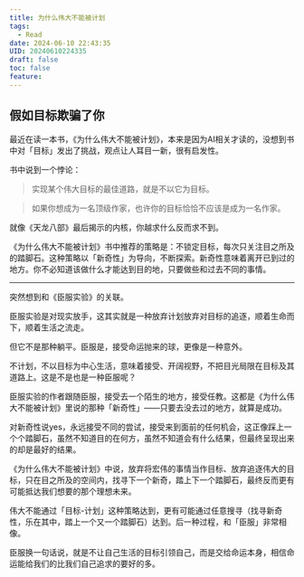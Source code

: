 ```yaml
---
title: 为什么伟大不能被计划
tags:
  - Read
date: 2024-06-10 22:43:35
UID: 20240610224335
draft: false
toc: false
feature:
---
```


## 假如目标欺骗了你

最近在读一本书，《为什么伟大不能被计划》，本来是因为AI相关才读的，没想到书中对「目标」发出了挑战，观点让人耳目一新，很有启发性。

书中说到一个悖论：
> 实现某个伟大目标的最佳道路，就是不以它为目标。

> 如果你想成为一名顶级作家，也许你的目标恰恰不应该是成为一名作家。

就像《天龙八部》最后揭示的内核，你越求什么反而求不到。

《为什么伟大不能被计划》书中推荐的策略是：不锁定目标，每次只关注目之所及的踏脚石。这种策略以「新奇性」为导向，不断探索。新奇性意味着离开已到过的地方。你不必知道该做什么才能达到目的地，只要做些和过去不同的事情。

---

突然想到和《臣服实验》的关联。

臣服实验是对现实放手，这其实就是一种放弃计划放弃对目标的追逐，顺着生命而下，顺着生活之流走。

但它不是那种躺平。臣服是，接受命运抛来的球，更像是一种意外。

不计划，不以目标为中心生活，意味着接受、开阔视野，不把目光局限在目标及其道路上。这是不是也是一种臣服呢？

臣服实验的作者跟随臣服，接受去一个陌生的地方，接受任教。这都是《为什么伟大不能被计划》里说的那种「新奇性」——只要去没去过的地方，就算是成功。

对新奇性说yes，永远接受不同的尝试，接受来到面前的任何机会，这正像踩上一个个踏脚石，虽然不知道目的在何方，虽然不知道会有什么结果，但最终呈现出来的却是最好的结果。

《为什么伟大不能被计划》中说，放弃将宏伟的事情当作目标、放弃追逐伟大的目标，只在目之所及的空间内，找寻下一个新奇，踏上下一个踏脚石，最终反而更有可能抵达我们想要的那个理想未来。

伟大不能通过「目标-计划」这种策略达到，更有可能通过任意搜寻（找寻新奇性，乐在其中，踏上一个又一个踏脚石）达到。后一种过程，和「臣服」非常相像。

臣服换一句话说，就是不让自己生活的目标引领自己，而是交给命运本身，相信命运能给我们的比我们自己追求的要好的多。

